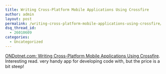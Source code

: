 ```yaml
---
title: Writing Cross-Platform Mobile Applications Using Crossfire
author: admin
layout: post
permalink: /writing-cross-platform-mobile-applications-using-crossfire/
dsq_thread_id:
  - 26010609
categories:
  - Uncategorized
---
```

[ONDotnet.com: Writing Cross-Platform Mobile Applications Using Crossfire][1]. Interesting read. very handy app for developing code with, but the price is a bit steep!

 [1]: http://www.ondotnet.com/pub/a/dotnet/2004/07/12/crossfire.html